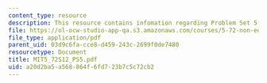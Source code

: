 ```yaml
---
content_type: resource
description: This resource contains infomation regarding Problem Set 5.
file: https://ol-ocw-studio-app-qa.s3.amazonaws.com/courses/5-72-non-equilibrium-statistical-mechanics-spring-2012/a20d2ba5a568864f6fd723b7c5c72cb2_MIT5_72S12_PS5.pdf
file_type: application/pdf
parent_uid: 03d9c6fa-cce8-d459-243c-2699f0de7480
resourcetype: Document
title: MIT5_72S12_PS5.pdf
uid: a20d2ba5-a568-864f-6fd7-23b7c5c72cb2
---
```

